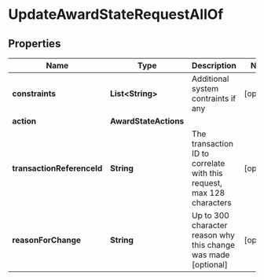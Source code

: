 

# UpdateAwardStateRequestAllOf


## Properties

Name | Type | Description | Notes
------------ | ------------- | ------------- | -------------
**constraints** | **List&lt;String&gt;** | Additional system contraints if any |  [optional]
**action** | **AwardStateActions** |  | 
**transactionReferenceId** | **String** | The transaction ID to correlate with this request, max 128 characters |  [optional]
**reasonForChange** | **String** | Up to 300 character reason why this change was made [optional] |  [optional]



